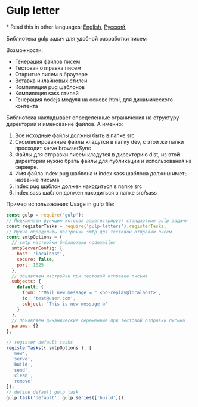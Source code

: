 # Gulp letter

\* Read this in other languages: [English](README.md), [Русский](README.ru.md),

Библиотека gulp задач для удобной разработки писем

Возможности:

* Генерация файлов писем
* Тестовая отправка писем
* Открытие писем в браузере
* Вставка инлайновых стилей
* Компиляция pug шаблонов
* Компиляция sass стилей
* Генерация nodejs модуля на основе html, для динамического контента

Библиотека накладывает определенные ограничения на структуру директорий и именование файлов. А именно:

1. Все исходные файлы должны быть в папке src
1. Скомпилированные файлы кладутся в папку dev, с этой же папки просходит serve browserSync
1. Файлы для отправки писем кладутся в директорию dist, из этой директории нужно брать файлы для публикации и использования на сервере.
1. Имя файла index pug шаблона и index sass шаблона должны иметь название письма
1. index pug шаблон должен находиться в папке src
1. index sass шаблон должен находиться в папке src/sass

Пример использования:
Usage in gulp file:

```javascript
const gulp = require('gulp');
// Подключаем функцию которая зарегистрирует стандартные gulp задачи
const registerTasks = require('gulp-letters').registerTasks;
// Нужно определить настройки smtp для тестовой отправки писем
const smtpOptions = {
  // smtp настройки библиотеки nodemailer
  smtpServerConfig: {
    host: 'localhost',
    secure: false,
    port: 1025
  },
  // Объявляем настройки при тестовой отправке письма
  subjects: {
    default: {
      from: '"Mail new message ✉️ " <no-replay@localhost>',
      to: 'test@user.com',
      subject: 'This is new message ✉️'
    }
  },
  // Объявляем динамические переменные при тестовой отправки письма
  params: {}
};

// register default tasks
registerTasks({ smtpOptions }, [
  'new',
  'serve',
  'build',
  'send',
  'clean',
  'remove'
]);
// define default gulp task
gulp.task('default', gulp.series(['build']));
```
